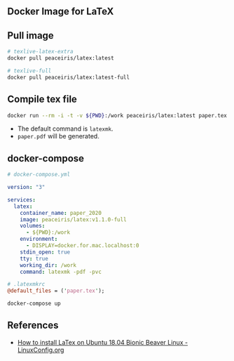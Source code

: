## Docker Image for LaTeX


## Pull image

```sh
# texlive-latex-extra
docker pull peaceiris/latex:latest

# texlive-full
docker pull peaceiris/latex:latest-full
```


## Compile tex file

```sh
docker run --rm -i -t -v ${PWD}:/work peaceiris/latex:latest paper.tex
```

- The default command is `latexmk`.
- `paper.pdf` will be generated.


## docker-compose

```yaml
# docker-compose.yml

version: "3"

services:
  latex:
    container_name: paper_2020
    image: peaceiris/latex:v1.1.0-full
    volumes:
      - ${PWD}:/work
    environment:
      - DISPLAY=docker.for.mac.localhost:0
    stdin_open: true
    tty: true
    working_dir: /work
    command: latexmk -pdf -pvc
```

```perl
# .latexmkrc
@default_files = ('paper.tex');
```

```sh
docker-compose up
```


## References

- [How to install LaTex on Ubuntu 18.04 Bionic Beaver Linux - LinuxConfig.org](https://linuxconfig.org/how-to-install-latex-on-ubuntu-18-04-bionic-beaver-linux)
